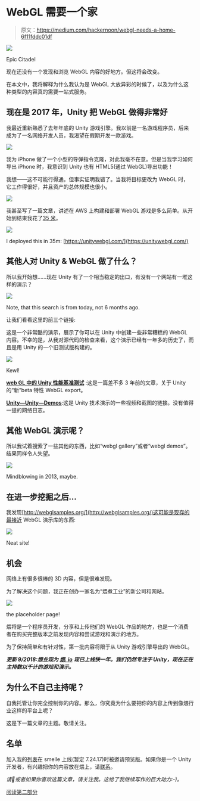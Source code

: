 # WebGL 需要一个家

> 原文：<https://medium.com/hackernoon/webgl-needs-a-home-6f11fddc01df>

![](img/970da9a63239815e99006e361ae80044.png)

Epic Citadel

现在还没有一个发现和浏览 WebGL 内容的好地方。但这将会改变。

在本文中，我将解释为什么我认为是 WebGL 大放异彩的时候了，以及为什么这种类型的内容真的需要一站式服务。

## 现在是 2017 年，Unity 把 WebGL 做得非常好

我最近重新熟悉了去年年底的 Unity 游戏引擎。我以前是一名游戏程序员，后来成为了一名网络开发人员，我渴望在假期开发一款游戏。

![](img/906b2efca7cd61cdfe5fd00804278fde.png)

我为 iPhone 做了一个小型的导弹指令克隆，对此我毫不在意。但是当我学习如何导出 iPhone 时，我意识到 Unity 也有 HTML5(通过 WebGL)导出功能！

我想——这不可能行得通。但事实证明我错了。当我将目标更改为 WebGL 时，它工作得很好，并且资产的总体规模也很小。

![](img/f0a1ad77d1f25039cd505e24a03c0360.png)

我甚至写了一篇文章，讲述在 AWS 上构建和部署 WebGL 游戏是多么简单。从开始到结束我花了[35 米](https://hackernoon.com/how-i-built-and-deployed-a-webgl-game-to-a-new-website-in-35m-15b2e8339c31)。

![](img/e1c2bd5a362c263eae326dd71f9f3cab.png)

I deployed this in 35m: [https://unitywebgl.com/](https://unitywebgl.com/)

## 其他人对 Unity & WebGL 做了什么？

所以我开始想……现在 Unity 有了一个相当稳定的出口，有没有一个网站有一堆这样的演示？

![](img/f1a07d78dc493d4984c371b263dbb02b.png)

Note, that this search is from today, not 6 months ago.

让我们看看这里的前三个链接:

这是一个非常酷的演示，展示了你可以在 Unity 中创建一些非常糟糕的 WebGL 内容。不幸的是，从我对源代码的检查来看，这个演示已经有一年多的历史了，而且是用 Unity 的一个旧测试版构建的。

![](img/90cf4bbf551d1a421b3456d7a1ced6e9.png)

Kewl!

[**web GL 中的 Unity 性能基准测试**](https://blogs.unity3d.com/2014/10/07/benchmarking-unity-performance-in-webgl/) :这是一篇差不多 3 年前的文章，关于 Unity 的“新”beta 特性 WebGL export。

[**Unity—Unity—Demos**](https://unity3d.com/unity/demos):这是 Unity 技术演示的一些视频和截图的链接。没有值得一提的网络日志。

## 其他 WebGL 演示呢？

所以我试着搜索了一些其他的东西，比如“webgl gallery”或者“webgl demos”。结果同样令人失望。

![](img/fbb34b8144f51d21710ba99b09787e6a.png)

Mindblowing in 2013, maybe.

## 在进一步挖掘之后…

我发现[http://webglsamples.org/](http://webglsamples.org/)这可能是现存的最接近 WebGL 演示库的东西:

![](img/5f4b023bad14762d3e53039c27db3254.png)

Neat site!

## 机会

网络上有很多很棒的 3D 内容，但是很难发现。

为了解决这个问题，我正在创办一家名为“煨煮工业”的新公司和网站。

![](img/3f2011b1d769593893df4d0a9cfd73c3.png)

the placeholder page!

煨将是一个程序员开发，分享和上传他们的 WebGL 作品的地方，也是一个消费者在购买完整版本之前发现内容和尝试游戏和演示的地方。

为了保持简单和有针对性，第一批内容将限于从 Unity 游戏引擎导出的 WebGL。

***更新 9/2018:煨业现为*** [***煨. io***](https://simmer.io) ***现已上线快一年。我们仍然专注于 Unity，现在正在主持数以千计的游戏和演示。***

## 为什么不自己主持呢？

自我托管让你完全控制你的内容。那么，你究竟为什么要把你的内容上传到像煨行业这样的平台上呢？

这是下一篇文章的主题。敬请关注。

## 名单

加入我的[列表](https://upscri.be/4eb21c/)在 smelle 上线(暂定 7.24.17)时被邀请预览版。如果你是一个 Unity 开发者，有兴趣把你的内容放在煨上，请[联系](mailto:rocco@simmerindustries.co)。

*请💚或者如果你喜欢这篇文章，请关注我。这给了我继续写作的巨大动力:-)。*

[阅读第二部分](https://hackernoon.com/webgl-needs-a-home-6f11fddc01df)